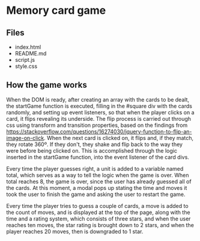 # Memory card game

## Files

- index.html
- README.md
- script.js
- style.css

## How the game works

When the DOM is ready, after creating an array with the cards to be dealt, the startGame function is executed, filling in the #square div with the cards randomly, and setting up event listeners, so that when the player clicks on a card, it flips revealing its underside. The flip process is carried out through css using transform and transition properties, based on the findings from https://stackoverflow.com/questions/16274030/jquery-function-to-flip-an-image-on-click. When the next card is clicked on, it flips and, if they match, they rotate 360º. If they don't, they shake and flip back to the way they were before being clicked on. This is accomplished through the logic inserted in the startGame function, into the event listener of the card divs.

Every time the player guesses right, a unit is added to a variable named total, which serves as a way to tell the logic when the game is over. When total reaches 8, the game is over, since the user has already guessed all of the cards. At this moment, a modal pops up stating the time and moves it took the user to finish the game and asking the user to restart the game.

Every time the player tries to guess a couple of cards, a move is added to the count of moves, and is displayed at the top of the page, along with the time and a rating system, which consists of three stars, and when the user reaches ten moves, the star rating is brought down to 2 stars, and when the player reaches 20 moves, then is downgraded to 1 star.